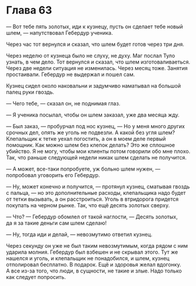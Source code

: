 # Глава 63

— Вот тебе пять золотых, иди к кузнецу, пусть он сделает тебе новый шлем, — напутствовал Гебердур ученика.

Через час тот вернулся и сказал, что шлем будет готов через три дня.

Через неделю от кузнеца было не слуху, не духу. Маг послал Туло узнать, в чем дело. Тот вернулся и сказал, что шлем изготоваливаеться. Через две недели ситуация не изменилась. Через месяц тоже. Занятия простаивали. Гебердур не выдержал и пошел сам.

Кузнец сидел около наковальни и задумчиво наматывал на большой палец руки гвоздь.

— Чего тебе, — сказал он, не поднимая глаз.

— Я ученика посылал, чтобы он шлем заказал, уже два месяца жду.

— Был заказ, — пробурчал под нос кузнец, — Но у меня много других срочных дел, опять же уголь не подвезли. А какой без угля шлем? Клепальщик к тетке уехал погостить, а он в моем деле первый помощник. Как можно шлем без клепок делать? Это же сплошное убийство. Я не могу, чтобы мои клиенты потом говорили обо мне плохо. Так, что раньше следующей недели никак шлем сделать не получится.

— А может, все-таки попробуете, уж больно шлем нужен, — попробовал уговорить его Гебердур.

— Ну, может конечно и получится, — протянул кузнец, сматывая гвоздь с пальца, — но это дополнительные расходы, клепальщика надо будет от тетки вызывать, а он расстроиться. Уголь в втридорога придется покупать на черном рынке. Так, что ещё десять золотых сверху.

— Что? — Гебердур обомлел от такой наглости, — Десять золотых, да я за такие деньги сам шлем сделаю!

— Ну, тогда иди и делай, — невозмутимо ответил кузнец.

Через секунду он уже не был таким невозмутимым, когда рядом с ним ударила молния. Гебердур был взбешен и не скрывал этого. Тут же нашелся и уголь, и клепальщик не понадобился, и шлем, кузнец отполировал бесплатно. В подарок. Ещё и здоровья желал вдогонку. А все из-за того, что люди, в сущности, не такие и злые. Надо только как следует попросить.

